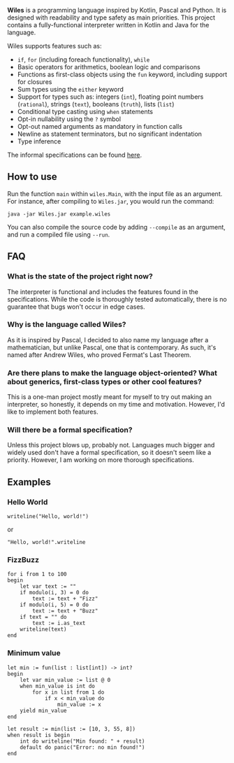 **Wiles** is a programming language inspired by Kotlin, Pascal and Python. It is designed with readability and type safety as main priorities. This project contains a fully-functional interpreter written in Kotlin and Java for the language.

Wiles supports features such as:
- `if`, `for` (including foreach functionality), `while`
- Basic operators for arithmetics, boolean logic and comparisons
- Functions as first-class objects using the `fun` keyword, including support for closures
- Sum types using the `either` keyword
- Support for types such as: integers (`int`), floating point numbers (`rational`), strings (`text`), booleans (`truth`), lists (`list`)
- Conditional type casting using `when` statements
- Opt-in nullability using the `?` symbol
- Opt-out named arguments as mandatory in function calls
- Newline as statement terminators, but no significant indentation
- Type inference

The informal specifications can be found [here](specifications.md).

## How to use

Run the function `main` within `wiles.Main`, with the input file as an argument. For instance, after compiling to `Wiles.jar`, you would run the command:

```
java -jar Wiles.jar example.wiles
```
You can also compile the source code by adding `--compile` as an argument, and run a compiled file using `--run`.  

## FAQ
### What is the state of the project right now?
The interpreter is functional and includes the features found in the specifications. While the code is thoroughly tested automatically, there is no guarantee that bugs won't occur in edge cases.

### Why is the language called Wiles?
As it is inspired by Pascal, I decided to also name my language after a mathematician, but unlike Pascal, one that is contemporary. As such, it's named after Andrew Wiles, who proved Fermat's Last Theorem.

### Are there plans to make the language object-oriented? What about generics, first-class types or other cool features?
This is a one-man project mostly meant for myself to try out making an interpreter, so honestly, it depends on my time and motivation. However, I'd like to implement both features.

### Will there be a formal specification?
Unless this project blows up, probably not. Languages much bigger and widely used don't have a formal specification, so it doesn't seem like a priority. However, I am working on more thorough specifications.

## Examples
### Hello World
```
writeline("Hello, world!")
```
or
```
"Hello, world!".writeline
```
### FizzBuzz
```
for i from 1 to 100
begin
    let var text := ""
    if modulo(i, 3) = 0 do
        text := text + "Fizz"
    if modulo(i, 5) = 0 do
        text := text + "Buzz"
    if text = "" do
        text := i.as_text
    writeline(text)
end 
```
### Minimum value

```
let min := fun(list : list[int]) -> int?
begin
    let var min_value := list @ 0
    when min_value is int do
        for x in list from 1 do
            if x < min_value do
                min_value := x
    yield min_value
end

let result := min(list := [10, 3, 55, 8])
when result is begin
    int do writeline("Min found: " + result)
    default do panic("Error: no min found!")
end
```
